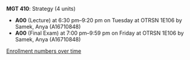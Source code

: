 **MGT 410**: Strategy (4 units)

- **A00** (Lecture) at 6:30 pm–9:20 pm on Tuesday at OTRSN 1E106 by Samek, Anya (A16710848)
- **A00** (Final Exam) at 7:00 pm–9:59 pm on Friday at OTRSN 1E106 by Samek, Anya (A16710848)

[Enrollment numbers over time](./MGT410.tsv)
